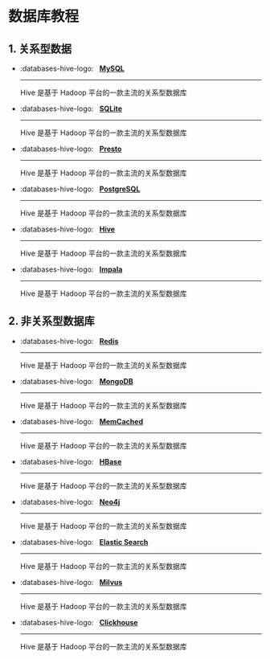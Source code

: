 # 数据库教程

## 1. 关系型数据

<div class="grid cards" markdown>

- :databases-hive-logo: &nbsp; __[MySQL][mysql]__

    ---
    Hive 是基于 Hadoop 平台的一款主流的关系型数据库

- :databases-hive-logo: &nbsp; __[SQLite][sqlite]__

    ---
    Hive 是基于 Hadoop 平台的一款主流的关系型数据库

- :databases-hive-logo: &nbsp; __[Presto][presto]__

    ---
    Hive 是基于 Hadoop 平台的一款主流的关系型数据库

- :databases-hive-logo: &nbsp; __[PostgreSQL][postgresql]__

    ---
    Hive 是基于 Hadoop 平台的一款主流的关系型数据库

- :databases-hive-logo: &nbsp; __[Hive][hive]__

    ---
    Hive 是基于 Hadoop 平台的一款主流的关系型数据库

- :databases-hive-logo: &nbsp; __[Impala][impala]__

    ---
    Hive 是基于 Hadoop 平台的一款主流的关系型数据库

</div>

## 2. 非关系型数据库

<div class="grid cards" markdown>

- :databases-hive-logo: &nbsp; __[Redis][redis]__

    ---
    Hive 是基于 Hadoop 平台的一款主流的关系型数据库

- :databases-hive-logo: &nbsp; __[MongoDB][mongodb]__

    ---
    Hive 是基于 Hadoop 平台的一款主流的关系型数据库

- :databases-hive-logo: &nbsp; __[MemCached][memcached]__

    ---
    Hive 是基于 Hadoop 平台的一款主流的关系型数据库

- :databases-hive-logo: &nbsp; __[HBase][hbase]__

    ---
    Hive 是基于 Hadoop 平台的一款主流的关系型数据库

- :databases-hive-logo: &nbsp; __[Neo4j][neo4j]__

    ---
    Hive 是基于 Hadoop 平台的一款主流的关系型数据库

- :databases-hive-logo: &nbsp; __[Elastic Search][elastic_search]__

    ---
    Hive 是基于 Hadoop 平台的一款主流的关系型数据库

- :databases-hive-logo: &nbsp; __[Milvus][milvus]__

    ---
    Hive 是基于 Hadoop 平台的一款主流的关系型数据库

- :databases-hive-logo: &nbsp; __[Clickhouse][clickhouse]__

    ---
    Hive 是基于 Hadoop 平台的一款主流的关系型数据库

</div>

[mysql]: https://mingminyu.github.io/docs_mysql
[sqlite]: https://mingminyu.github.io/docs_sqlite
[presto]: https://mingminyu.github.io/docs_presto
[postgresql]: https://mingminyu.github.io/docs_postgresql
[hive]: https://mingminyu.github.io/docs_hive
[impala]: https://mingminyu.github.io/docs_impala

[redis]: https://mingminyu.github.io/docs_redis
[mongodb]: https://mingminyu.github.io/docs_mongodb
[memcached]: https://mingminyu.github.io/docs_memcached
[neo4j]: https://mingminyu.github.io/docs_neo4j
[hbase]: https://mingminyu.github.io/docs_hbase
[elastic_search]: https://mingminyu.github.io/docs_es
[milvus]: https://mingminyu.github.io/docs_milvus
[clickhouse]: https://mingminyu.github.io/docs_clickhouse

